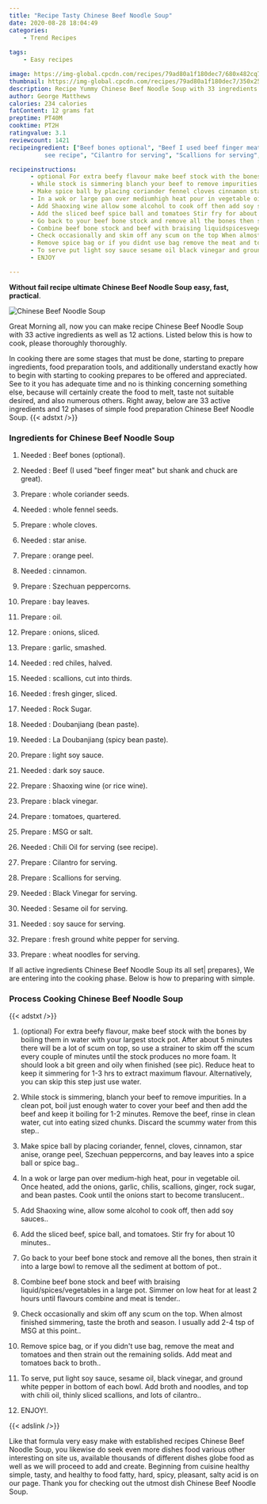```yaml
---
title: "Recipe Tasty Chinese Beef Noodle Soup"
date: 2020-08-28 18:04:49
categories:
    - Trend Recipes
    
tags:
    - Easy recipes

image: https://img-global.cpcdn.com/recipes/79ad80a1f180dec7/680x482cq70/chinese-beef-noodle-soup-recipe-main-photo.jpg
thumbnail: https://img-global.cpcdn.com/recipes/79ad80a1f180dec7/350x250cq70/chinese-beef-noodle-soup-recipe-main-photo.jpg
description: Recipe Yummy Chinese Beef Noodle Soup with 33 ingredients and 12 stages of easy cooking.
author: George Matthews
calories: 234 calories
fatContent: 12 grams fat
preptime: PT40M
cooktime: PT2H
ratingvalue: 3.1
reviewcount: 1421
recipeingredient: ["Beef bones optional", "Beef I used beef finger meat but shank and chuck are great", "whole coriander seeds", "whole fennel seeds", "whole cloves", "star anise", "orange peel", "cinnamon", "Szechuan peppercorns", "bay leaves", "oil", "onions sliced", "garlic smashed", "red chiles halved", "scallions cut into thirds", "fresh ginger sliced", "Rock Sugar", "Doubanjiang bean paste", "La Doubanjiang spicy bean paste", "light soy sauce", "dark soy sauce", "Shaoxing wine or rice wine", "black vinegar", "tomatoes quartered", "MSG or salt", "Chili Oil for serving
          see recipe", "Cilantro for serving", "Scallions for serving", "Black Vinegar for serving", "Sesame oil for serving", "soy sauce for serving", "fresh ground white pepper for serving", "wheat noodles for serving"]

recipeinstructions: 
      - optional For extra beefy flavour make beef stock with the bones by boiling them in water with your largest stock pot After about 5 minutes there will be a lot of scum on top so use a strainer to skim off the scum every couple of minutes until the stock produces no more foam It should look a bit green and oily when finished see pic Reduce heat to keep it simmering for 13 hrs to extract maximum flavour Alternatively you can skip this step just use water 
      - While stock is simmering blanch your beef to remove impurities In a clean pot boil just enough water to cover your beef and then add the beef and keep it boiling for 12 minutes Remove the beef rinse in clean water cut into eating sized chunks Discard the scummy water from this step 
      - Make spice ball by placing coriander fennel cloves cinnamon star anise orange peel Szechuan peppercorns and bay leaves into a spice ball or spice bag 
      - In a wok or large pan over mediumhigh heat pour in vegetable oil Once heated add the onions garlic chilis scallions ginger rock sugar and bean pastes Cook until the onions start to become translucent 
      - Add Shaoxing wine allow some alcohol to cook off then add soy sauces 
      - Add the sliced beef spice ball and tomatoes Stir fry for about 10 minutes 
      - Go back to your beef bone stock and remove all the bones then strain it into a large bowl to remove all the sediment at bottom of pot 
      - Combine beef bone stock and beef with braising liquidspicesvegetables in a large pot Simmer on low heat for at least 2 hours until flavours combine and meat is tender 
      - Check occasionally and skim off any scum on the top When almost finished simmering taste the broth and season I usually add 24 tsp of MSG at this point 
      - Remove spice bag or if you didnt use bag remove the meat and tomatoes and then strain out the remaining solids Add meat and tomatoes back to broth 
      - To serve put light soy sauce sesame oil black vinegar and ground white pepper in bottom of each bowl Add broth and noodles and top with chili oil thinly sliced scallions and lots of cilantro 
      - ENJOY

---
```




**Without fail recipe ultimate Chinese Beef Noodle Soup easy, fast, practical**. 


![Chinese Beef Noodle Soup](https://img-global.cpcdn.com/recipes/79ad80a1f180dec7/680x482cq70/chinese-beef-noodle-soup-recipe-main-photo.jpg "Chinese Beef Noodle Soup")




Great Morning all, now you can make recipe Chinese Beef Noodle Soup with 33 active ingredients as well as 12 actions. Listed below this is how to cook, please thoroughly thoroughly.

In cooking there are some stages that must be done, starting to prepare ingredients, food preparation tools, and additionally understand exactly how to begin with starting to cooking prepares to be offered and appreciated. See to it you has adequate time and no is thinking concerning something else, because will certainly create the food to melt, taste not suitable desired, and also numerous others. Right away, below are 33 active ingredients and 12 phases of simple food preparation Chinese Beef Noodle Soup.
{{< adstxt />}}

### Ingredients for Chinese Beef Noodle Soup


1. Needed  : Beef bones (optional).

1. Needed  : Beef (I used &#34;beef finger meat&#34; but shank and chuck are great).

1. Prepare  : whole coriander seeds.

1. Needed  : whole fennel seeds.

1. Prepare  : whole cloves.

1. Needed  : star anise.

1. Prepare  : orange peel.

1. Needed  : cinnamon.

1. Prepare  : Szechuan peppercorns.

1. Prepare  : bay leaves.

1. Prepare  : oil.

1. Prepare  : onions, sliced.

1. Prepare  : garlic, smashed.

1. Needed  : red chiles, halved.

1. Needed  : scallions, cut into thirds.

1. Needed  : fresh ginger, sliced.

1. Needed  : Rock Sugar.

1. Needed  : Doubanjiang (bean paste).

1. Needed  : La Doubanjiang (spicy bean paste).

1. Prepare  : light soy sauce.

1. Needed  : dark soy sauce.

1. Prepare  : Shaoxing wine (or rice wine).

1. Prepare  : black vinegar.

1. Prepare  : tomatoes, quartered.

1. Prepare  : MSG or salt.

1. Needed  : Chili Oil for serving
          (see recipe).

1. Prepare  : Cilantro for serving.

1. Prepare  : Scallions for serving.

1. Needed  : Black Vinegar for serving.

1. Needed  : Sesame oil for serving.

1. Needed  : soy sauce for serving.

1. Prepare  : fresh ground white pepper for serving.

1. Prepare  : wheat noodles for serving.



If all active ingredients Chinese Beef Noodle Soup its all set| prepares}, We are entering into the cooking phase. Below is how to preparing with simple.

### Process Cooking Chinese Beef Noodle Soup

{{< adstxt />}}


1. (optional) For extra beefy flavour, make beef stock with the bones by boiling them in water with your largest stock pot. After about 5 minutes there will be a lot of scum on top, so use a strainer to skim off the scum every couple of minutes until the stock produces no more foam. It should look a bit green and oily when finished (see pic). Reduce heat to keep it simmering for 1-3 hrs to extract maximum flavour. Alternatively, you can skip this step just use water.



1. While stock is simmering, blanch your beef to remove impurities. In a clean pot, boil just enough water to cover your beef and then add the beef and keep it boiling for 1-2 minutes. Remove the beef, rinse in clean water, cut into eating sized chunks. Discard the scummy water from this step..



1. Make spice ball by placing coriander, fennel, cloves, cinnamon, star anise, orange peel, Szechuan peppercorns, and bay leaves into a spice ball or spice bag..



1. In a wok or large pan over medium-high heat, pour in vegetable oil. Once heated, add the onions, garlic, chilis, scallions, ginger, rock sugar, and bean pastes. Cook until the onions start to become translucent..



1. Add Shaoxing wine, allow some alcohol to cook off, then add soy sauces..



1. Add the sliced beef, spice ball, and tomatoes. Stir fry for about 10 minutes..



1. Go back to your beef bone stock and remove all the bones, then strain it into a large bowl to remove all the sediment at bottom of pot..



1. Combine beef bone stock and beef with braising liquid/spices/vegetables in a large pot. Simmer on low heat for at least 2 hours until flavours combine and meat is tender..



1. Check occasionally and skim off any scum on the top. When almost finished simmering, taste the broth and season. I usually add 2-4 tsp of MSG at this point..



1. Remove spice bag, or if you didn&#39;t use bag, remove the meat and tomatoes and then strain out the remaining solids. Add meat and tomatoes back to broth..



1. To serve, put light soy sauce, sesame oil, black vinegar, and ground white pepper in bottom of each bowl. Add broth and noodles, and top with chili oil, thinly sliced scallions, and lots of cilantro..



1. ENJOY!.





{{< adslink />}}

Like that formula very easy make with established recipes Chinese Beef Noodle Soup, you likewise do seek even more dishes food various other interesting on site us, available thousands of different dishes globe food as well as we will proceed to add and create. Beginning from cuisine healthy simple, tasty, and healthy to food fatty, hard, spicy, pleasant, salty acid is on our page. Thank you for checking out the utmost dish Chinese Beef Noodle Soup.
